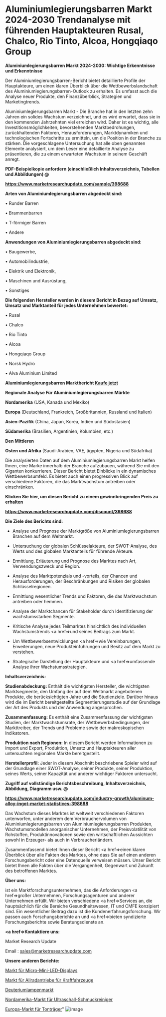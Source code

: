 # Aluminiumlegierungsbarren Markt 2024-2030 Trendanalyse mit führenden Hauptakteuren Rusal, Chalco, Rio Tinto, Alcoa, Hongqiaqo Group

<strong>Aluminiumlegierungsbarren Markt 2024-2030: Wichtige Erkenntnisse und Erkenntnisse</strong>

Der Aluminiumlegierungsbarren-Bericht bietet detaillierte Profile der Hauptakteure, um einen klaren Überblick über die Wettbewerbslandschaft des Aluminiumlegierungsbarren-Outlook zu erhalten. Es umfasst auch die Analyse neuer Produkte, den Finanzüberblick, Strategien und Marketingtrends.

Aluminiumlegierungsbarren Markt - Die Branche hat in den letzten zehn Jahren ein solides Wachstum verzeichnet, und es wird erwartet, dass sie in den kommenden Jahrzehnten viel erreichen wird. Daher ist es wichtig, alle Investitionsmöglichkeiten, bevorstehenden Marktbedrohungen, zurückhaltenden Faktoren, Herausforderungen, Marktdynamiken und technologischen Fortschritte zu ermitteln, um die Position in der Branche zu stärken. Die vorgeschlagene Untersuchung hat alle oben genannten Elemente analysiert, um dem Leser eine detaillierte Analyse zu präsentieren, die zu einem erwarteten Wachstum in seinem Geschäft anregt.



<strong><b>PDF-Beispielkopie anfordern (einschließlich Inhaltsverzeichnis, Tabellen und Abbildungen) @ </b></strong>

<strong><a href=https://www.marketresearchupdate.com/sample/398688>

<strong>https://www.marketresearchupdate.com/sample/398688</u></a></strong></strong>



<strong>Arten von Aluminiumlegierungsbarren abgedeckt sind:</strong>

• Runder Barren

• Brammenbarren

• T-förmiger Barren

• Andere



<strong>Anwendungen von Aluminiumlegierungsbarren abgedeckt sind:</strong>

• Baugewerbe,

• Automobilindustrie,

• Elektrik und Elektronik,

• Maschinen und Ausrüstung,

• Sonstiges



<strong>Die folgenden Hersteller werden in diesem Bericht in Bezug auf Umsatz, Umsatz und Marktanteil für jedes Unternehmen bewertet:</strong>

• Rusal

• Chalco

• Rio Tinto

• Alcoa

• Hongqiaqo Group

• Norsk Hydro

• Alva Aluminium Limited



<strong>Aluminiumlegierungsbarren Marktbericht <a href=https://www.marketresearchupdate.com/buynow/398688>Kaufe jetzt</a></strong>



<strong>Regionale Analyse Für Aluminiumlegierungsbarren Märkte</strong>



<strong>Nordamerika</strong> (USA, Kanada und Mexiko)



<strong>Europa</strong> (Deutschland, Frankreich, Großbritannien, Russland und Italien)



<strong>Asien-Pazifik</strong> (China, Japan, Korea, Indien und Südostasien)



<strong>Südamerika</strong> (Brasilien, Argentinien, Kolumbien, etc.)



<strong>Den Mittleren</strong> 

<strong>Osten und Afrika</strong> (Saudi-Arabien, VAE, ägypten, Nigeria und Südafrika)

Die analysierten Daten auf dem Aluminiumlegierungsbarren Markt helfen Ihnen, eine Marke innerhalb der Branche aufzubauen, während Sie mit den Giganten konkurrieren. Dieser Bericht bietet Einblicke in ein dynamisches Wettbewerbsumfeld. Es bietet auch einen progressiven Blick auf verschiedene Faktoren, die das Marktwachstum antreiben oder einschränken.



<strong>Klicken Sie hier, um diesen Bericht zu einem gewinnbringenden Preis zu erhalten
</strong>

<strong><a href=https://www.marketresearchupdate.com/discount/398688>https://www.marketresearchupdate.com/discount/398688</b></u></strong></a>



<strong>Die Ziele des Berichts sind:</strong>

- Analyse und Prognose der Marktgröße von Aluminiumlegierungsbarren Branchen auf dem Weltmarkt.

- Untersuchung der globalen Schlüsselakteure, der SWOT-Analyse, des Werts und des globalen Marktanteils für führende Akteure.

- Ermittlung, Erläuterung und Prognose des Marktes nach Art, Verwendungszweck und Region.

- Analyse des Marktpotenzials und -vorteils, der Chancen und Herausforderungen, der Beschränkungen und Risiken der globalen Schlüsselregionen.

- Ermittlung wesentlicher Trends und Faktoren, die das Marktwachstum antreiben oder hemmen.

- Analyse der Marktchancen für Stakeholder durch Identifizierung der wachstumsstarken Segmente.

- Kritische Analyse jedes Teilmarktes hinsichtlich des individuellen Wachstumstrends <a href=>und</a> seines Beitrags zum Markt.

- Um Wettbewerbsentwicklungen <a href=>wie</a> Vereinbarungen, Erweiterungen, neue Produkteinführungen und Besitz auf dem Markt zu verstehen.

- Strategische Darstellung der Hauptakteure und <a href=>umfas</a>sende Analyse ihrer Wachstumsstrategien.



<strong>Inhaltsverzeichnis:</strong>



<strong>Studienabdeckung:</strong> Enthält die wichtigsten Hersteller, die wichtigsten Marktsegmente, den Umfang der auf dem Weltmarkt angebotenen Produkte, die berücksichtigten Jahre und die Studienziele. Darüber hinaus wird die im Bericht bereitgestellte Segmentierungsstudie auf der Grundlage der Art des Produkts und der Anwendung angesprochen.



<strong>Zusammenfassung:</strong> Es enthält eine Zusammenfassung der wichtigsten Studien, der Marktwachstumsrate, der Wettbewerbsbedingungen, der Markttreiber, der Trends und Probleme sowie der makroskopischen Indikatoren.



<strong>Produktion nach Regionen:</strong> In diesem Bericht werden Informationen zu Import und Export, Produktion, Umsatz und Hauptakteuren aller untersuchten regionalen Märkte bereitgestellt.



<strong>Herstellerprofil:</strong> Jeder in diesem Abschnitt beschriebene Spieler wird auf der Grundlage einer SWOT-Analyse, seiner Produkte, seiner Produktion, seines Werts, seiner Kapazität und anderer wichtiger Faktoren untersucht.



<strong><b>Zugriff auf vollständige Berichtsbeschreibung, Inhaltsverzeichnis, Abbildung, Diagramm usw. @ </b></strong>

<strong><a href=https://www.marketresearchupdate.com/industry-growth/aluminum-alloy-ingot-market-statistices-398688>https://www.marketresearchupdate.com/industry-growth/aluminum-alloy-ingot-market-statistices-398688</a></strong>

Das Wachstum dieses Marktes ist weltweit verschiedenen Faktoren unterworfen, unter anderem dem Verbrauchervolumen von Aluminiumlegierungsbarren von Aluminiumlegierungsbarren Produkten, Wachstumsmodellen anorganischer Unternehmen, der Preisvolatilität von Rohstoffen, Produktinnovationen sowie den wirtschaftlichen Aussichten sowohl in Erzeuger- als auch in Verbraucherländern.

Zusammenfassend bietet Ihnen dieser Bericht <a href=>einen</a> klaren Überblick über alle Fakten des Marktes, ohne dass Sie auf einen anderen Forschungsbericht oder eine Datenquelle verweisen müssen. Unser Bericht bietet Ihnen alle Fakten über die Vergangenheit, Gegenwart und Zukunft des betroffenen Marktes.



<strong>Über uns:</strong>

 ist ein Marktforschungsunternehmen, das die Anforderungen <a href=>großer</a> Unternehmen, Forschungsagenturen und anderer Unternehmen erfüllt. Wir bieten verschiedene <a href=>Services</a> an, die hauptsächlich für die Bereiche Gesundheitswesen, IT und CMFE konzipiert sind. Ein wesentlicher Beitrag dazu ist die Kundenerfahrungsforschung. Wir passen auch Forschungsberichte an und <a href=>bieten</a> syndizierte Forschungsberichte sowie Beratungsdienste an.



<strong><a href=>Kontaktiere uns:</a></strong>

Market Research Update

Email : sales@marketresearchupdate.com



<strong>Unsere anderen Berichte:</strong>

<a href=https://www.linkedin.com/pulse/micro-mini-led-display-market-witness-huge-growth>Markt für Micro-Mini-LED-Displays</a>

<a href=https://www.linkedin.com/pulse/automotive-all-wheel-drive-market-report-2023>Markt für Allradantriebe für Kraftfahrzeuge</a>

<a href=https://www.linkedin.com/pulse/deuterium-lamp-market-outlooks-2023-size-shares>Deuteriumlampenmarkt</a>

<a href=https://www.linkedin.com/pulse/north-america-ultrasonic-jewelry-cleaners-market>Nordamerika-Markt für Ultraschall-Schmuckreiniger</a>

<a href=https://www.linkedin.com/pulse/europe-recorded-music-market-2023-new-study>Europa-Markt für Tonträger</a>"
![image](https://github.com/RushikeshRI/news24analysis/assets/164026548/0117664f-0e26-4009-a187-1375bbf842e9)
